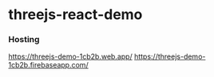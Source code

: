 # threejs-react-demo

### Hosting

https://threejs-demo-1cb2b.web.app/
https://threejs-demo-1cb2b.firebaseapp.com/
